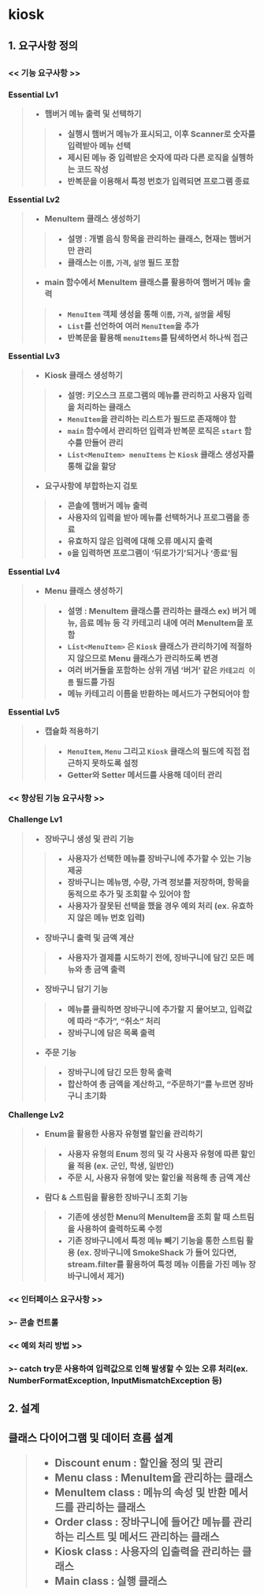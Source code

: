 # kiosk

<H2>1. 요구사항 정의<H2/>

<H3><< 기능 요구사항 >><H3/>

**Essential Lv1**
>- 햄버거 메뉴 출력 및 선택하기
>>- 실행시 햄버거 메뉴가 표시되고, 이후 Scanner로 숫자를 입력받아 메뉴 선택
>>- 제시된 메뉴 중 입력받은 숫자에 따라 다른 로직을 실행하는 코드 작성
>>- 반복문을 이용해서 특정 번호가 입력되면 프로그램 종료

**Essential Lv2**
>- MenuItem 클래스 생성하기
>>- 설명 : 개별 음식 항목을 관리하는 클래스, 현재는 햄버거만 관리
>>- 클래스는 `이름`, `가격`, `설명` 필드 포함
>- main 함수에서 MenuItem 클래스를 활용하여 햄버거 메뉴 출력
>>- `MenuItem` 객체 생성을 통해 `이름`, `가격`, `설명`을 세팅
>>- `List`를 선언하여 여러 `MenuItem`을 추가
>>- 반복문을 활용해 `menuItems`를 탐색하면서 하나씩 접근

**Essential Lv3**
>- Kiosk 클래스 생성하기
>>- 설명: 키오스크 프로그램의 메뉴를 관리하고 사용자 입력을 처리하는 클래스
>>- `MenuItem`을 관리하는 리스트가 필드로 존재해야 함
>>- `main` 함수에서 관리하던 입력과 반복문 로직은 `start` 함수를 만들어 관리
>>- `List<MenuItem> menuItems` 는 `Kiosk` 클래스 생성자를 통해 값을 할당
>- 요구사항에 부합하는지 검토
>>- 콘솔에 햄버거 메뉴 출력
>>- 사용자의 입력을 받아 메뉴를 선택하거나 프로그램을 종료
>>- 유효하지 않은 입력에 대해 오류 메시지 출력
>>- `0`을 입력하면 프로그램이 ‘뒤로가기’되거나 ‘종료’됨

**Essential Lv4**
>- Menu 클래스 생성하기
>>- 설명 : MenuItem 클래스를 관리하는 클래스
    ex) 버거 메뉴, 음료 메뉴 등 각 카테고리 내에 여러 MenuItem을 포함
>>- `List<MenuItem>` 은 `Kiosk` 클래스가 관리하기에 적절하지 않으므로 Menu 클래스가 관리하도록 변경
>>- 여러 버거들을 포함하는 상위 개념 ‘버거’ 같은 `카테고리 이름` 필드를 가짐
>>- 메뉴 카테고리 이름을 반환하는 메서드가 구현되어야 함

**Essential Lv5**
>- 캡슐화 적용하기
>>- `MenuItem`, `Menu` 그리고 `Kiosk` 클래스의 필드에 직접 접근하지 못하도록 설정
>>- Getter와 Setter 메서드를 사용해 데이터 관리



<H3><< 향상된 기능 요구사항 >><H3/>

**Challenge Lv1**
>- 장바구니 생성 및 관리 기능
>>- 사용자가 선택한 메뉴를 장바구니에 추가할 수 있는 기능 제공
>>- 장바구니는 메뉴명, 수량, 가격 정보를 저장하며, 항목을 동적으로 추가 및 조회할 수 있어야 함
>>- 사용자가 잘못된 선택을 했을 경우 예외 처리 (ex. 유효하지 않은 메뉴 번호 입력)
>- 장바구니 출력 및 금액 계산
>>- 사용자가 결제를 시도하기 전에, 장바구니에 담긴 모든 메뉴와 총 금액 출력
>- 장바구니 담기 기능
>>- 메뉴를 클릭하면 장바구니에 추가할 지 물어보고, 입력값에 따라 “추가”, “취소” 처리
>>- 장바구니에 담은 목록 출력
>- 주문 기능
>>- 장바구니에 담긴 모든 항목 출력
>>- 합산하여 총 금액을 계산하고, “주문하기”를 누르면 장바구니 초기화

**Challenge Lv2**
>- Enum을 활용한 사용자 유형별 할인율 관리하기
>>- 사용자 유형의 Enum 정의 및 각 사용자 유형에 따른 할인율 적용 (ex. 군인, 학생, 일반인)
>>- 주문 시, 사용자 유형에 맞는 할인율 적용해 총 금액 계산
>- 람다 & 스트림을 활용한 장바구니 조회 기능
>>- 기존에 생성한 Menu의 MenuItem을 조회 할 때 스트림을 사용하여 출력하도록 수정
>>- 기존 장바구니에서 특정 메뉴 빼기 기능을 통한 스트림 활용
    (ex. 장바구니에 SmokeShack 가 들어 있다면, stream.filter를 활용하여 특정 메뉴 이름을 가진 메뉴 장바구니에서 제거)

<H3><< 인터페이스 요구사항 >><H3/>
>- 콘솔 컨트롤

<H3><< 예외 처리 방법 >><H3/>
>- catch try문 사용하여 입력값으로 인해 발생할 수 있는 오류 처리(ex. NumberFormatException, InputMismatchException 등)


<h2>2. 설계<h2/>

**클래스 다이어그램 및 데이터 흐름 설계**
>- Discount enum : 할인율 정의 및 관리
>- Menu class : MenuItem을 관리하는 클래스
>- MenuItem class : 메뉴의 속성 및 반환 메서드를 관리하는 클래스
>- Order class : 장바구니에 들어간 메뉴를 관리하는 리스트 및 메서드 관리하는 클래스
>- Kiosk class : 사용자의 입출력을 관리하는 클래스
>- Main class : 실행 클래스
